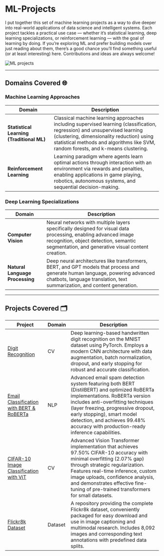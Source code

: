 # ML-Projects
I put together this set of machine learning projects as a way to dive deeper into real-world applications of data science and intelligent systems. Each project tackles a practical use case — whether it’s statistical learning, deep learning specializations, or reinforcement learning — with the goal of learning by doing. If you’re exploring ML and prefer building models over just reading about them, there’s a good chance you’ll find something useful (or at least interesting) here. Contributions and ideas are always welcome!

![ML projects](https://github.com/user-attachments/assets/5e685c14-4d53-4f91-8dd9-0e8733b3046c)

---
## Domains Covered 🌐

### Machine Learning Approaches

| Domain                        | Description                                                                                 |
|-------------------------------|--------------------------------------------------------------------------------------------|
| **Statistical Learning (Traditional ML)** | Classical machine learning approaches including supervised learning (classification, regression) and unsupervised learning (clustering, dimensionality reduction) using statistical methods and algorithms like SVM, random forests, and k-means clustering. |
| **Reinforcement Learning**    | Learning paradigm where agents learn optimal actions through interaction with an environment via rewards and penalties, enabling applications in game playing, robotics, autonomous systems, and sequential decision-making. |

### Deep Learning Specializations

| Domain                        | Description                                                                                 |
|-------------------------------|--------------------------------------------------------------------------------------------|
| **Computer Vision** | Neural networks with multiple layers specifically designed for visual data processing, enabling advanced image recognition, object detection, semantic segmentation, and generative visual content creation. |
| **Natural Language Processing** | Deep neural architectures like transformers, BERT, and GPT models that process and generate human language, powering advanced chatbots, language translation, text summarization, and content generation. |

---

## Projects Covered 🗂️

| Project | Domain   | Description |
|---------------------|----------|--------------------------------------------------------------------------------------------------------------------------------------------------------------------------------------------------------------------------|
| [Digit Recognition](https://github.com/Avaneesh40585/Digit-Recognition) | CV | Deep learning-based handwritten digit recognition on the MNIST dataset using PyTorch. Employs a modern CNN architecture with data augmentation, batch normalization, dropout, and early stopping for robust and accurate classification. |
| [Email Classification with BERT & RoBERTa](https://github.com/Avaneesh40585/Email-Spam-Classification) | NLP | Advanced email spam detection system featuring both BERT (DistilBERT) and optimized RoBERTa implementations. RoBERTa version includes anti-overfitting techniques (layer freezing, progressive dropout, early stopping), smart model detection, and achieves 99.48% accuracy with production-ready inference capabilities. |
| [CIFAR-10 Image Classification with ViT](https://github.com/Avaneesh40585/CIFAR10-Classification) | CV | Advanced Vision Transformer implementation that achieves 97.50% CIFAR-10 accuracy with minimal overfitting (2.07% gap) through strategic regularization. Features real-time inference, custom image uploads, confidence analysis, and demonstrates effective fine-tuning of pre-trained transformers for small datasets.|
| [Flickr8k Dataset](https://github.com/Avaneesh40585/Flickr8k-Dataset) | Dataset | A repository providing the complete Flickr8k dataset, conveniently packaged for easy download and use in image captioning and multimodal research. Includes 8,092 images and corresponding text annotations with predefined data splits.|









